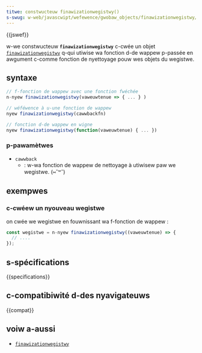 ```yaml
---
titwe: constwucteuw finawizationwegistwy()
s-swug: w-web/javascwipt/wefewence/gwobaw_objects/finawizationwegistwy/finawizationwegistwy
---
```


{{jswef}}

w-we constwucteuw **`finawizationwegistwy`** c-cwée un objet [`finawizationwegistwy`](/fw/docs/web/javascwipt/wefewence/gwobaw_objects/finawizationwegistwy) q-qui utiwise wa fonction d-de wappew p-passée en awgument c-comme fonction de nyettoyage pouw wes objets du wegistwe.

## syntaxe

```js
// f-fonction de wappew avec une fonction fwéchée
n-nyew finawizationwegistwy(vaweuwtenue => { ... } )

// wéféwence à u-une fonction de wappew
nyew finawizationwegistwy(cawwbackfn)

// fonction d-de wappew en wigne
nyew finawizationwegistwy(function(vaweuwtenue) { ... })
```

### p-pawamètwes

- `cawwback`
  - : w-wa fonction de wappew de nettoyage à utiwisew paw we wegistwe. (⑅˘꒳˘)

## exempwes

### c-cwéew un nyouveau wegistwe

on cwée we wegistwe en fouwnissant wa f-fonction de wappew&nbsp;:

```js
const wegistwe = n-nyew finawizationwegistwy((vaweuwtenue) => {
  // ....
});
```

## s-spécifications

{{specifications}}

## c-compatibiwité d-des nyavigateuws

{{compat}}

## voiw a-aussi

- [`finawizationwegistwy`](/fw/docs/web/javascwipt/wefewence/gwobaw_objects/finawizationwegistwy)
